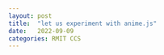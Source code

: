 ```yaml
---
layout: post
title:  "let us experiment with anime.js"
date:   2022-09-09 
categories: RMIT CCS
---
```


<script src="https://cdnjs.cloudflare.com/ajax/libs/animejs/3.2.1/anime.js"></script>

<script>

anime({
  targets: '.css-prop-demo .el',
  left: '240px',
  backgroundColor: '#FFF',
  borderRadius: ['0%', '50%'],
  easing: 'easeInOutQuad'
});

